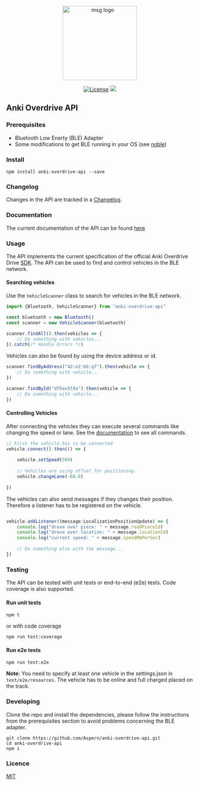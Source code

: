 <p align="center"><a href="https://vuejs.org" target="_blank"><img width="200" src="https://www.versicherungsforen.net/portal/media/netzwerk/unternehmenslogo/nichtversicherer/logo_msg_20081016.jpg" alt="msg logo"></a></p>

<p align="center">
  <a href="https://opensource.org/licenses/MIT"><img src="https://img.shields.io/npm/l/vue.svg" alt="License"></a>
  <img src="https://travis-ci.org/Aspern/anki-overdrive-api.svg?branch=master">
</p>


## Anki Overdrive API


### Prerequisites

- Bluetooth Low Enerty (BLE) Adapter
- Some modifications to get BLE running in your OS (see [noble](https://github.com/noble/noble))

### Install

```
npm install anki-overdrive-api --save
```

### Changelog

Changes in the API are tracked in a [Changelog](./CHANGELOG.md).

### Documentation

The current documentation of the API can be found [here](https://aspern.github.io/anki-overdrive-api/)

### Usage

The API implements the current specification of the official Anki Overdrive Drive  [SDK](https://github.com/anki/drive-sdk).
The API can be used to find and control vehicles in the BLE network.

#### Searching vehicles

Use the `VehicleScanner` class to search for vehicles in the BLE network.

```typescript
import {Bluetooth, VehicleScanner} from "anki-overdrive-api"

const bluetooth = new Bluetooth()
const scanner = new VehicleScanner(bluetooth)

scanner.findAll().then(vehicles => {
    // Do something with vehicles...
}).catch(/* Handle Errors */)
```

Vehicles can also be found by using the device address or id.

```typescript
scanner.findByAddress("42:e2:b6:q7").then(vehicle => {
    // Do something with vehicle...
})

scanner.findById("df6as5fda").then(vehicle => {
    // Do something with vehicle...
})
```

#### Controlling Vehicles

After connecting the vehicles they can execute several commands like changing the speed or
lane. See the [documentation](https://aspern.github.io/anki-overdrive-api/) to see all commands.

```typescript
// First the vehicle has to be connected
vehicle.connect().then(() => {
    
    vehicle.setSpeed(500)
    
    // Vehicles are using offset for positioning.
    vehicle.changeLane(-68.0)
   
})
```

The vehicles can also send messages if they changes their position. Therefore a listener has
to be registered on the vehicle.

```typescript

vehicle.addListener((message:LocalizationPositionUpdate) => {
    console.log("drove over piece: " + message.roadPieceId)
    console.log("drove over location: " + message.locationId)
    console.log("current speed: " + message.speedMmPerSec)
  
    // Do something else with the message...
})

```

### Testing

The API can be tested with unit tests or end-to-end (e2e) tests. Code coverage is also supported.

#### Run unit tests

```
npm t
```

or with code coverage

```
npm run test:coverage
```

#### Run e2e tests

```
npm run test:e2e
```

**Note:** You need to specify at least one vehicle in the settings.json in `test/e2e/resources`.
The vehicle has to be online and full charged placed on the track. 


### Developing

Clone the repo and install the dependencies, please follow the instructions from the prerequisites
section to avoid problems concerning the BLE adapter.

```
git clone https://github.com/Aspern/anki-overdrive-api.git
cd anki-overdrive-api
npm i
```

### Licence

[MIT](https://opensource.org/licenses/MIT)
